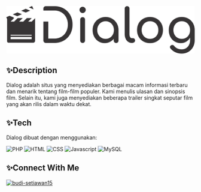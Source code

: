 ![Logo](assets/img/logo-hitam.png)

## ✨Description

Dialog adalah situs yang menyediakan berbagai macam informasi terbaru dan menarik tentang film-film populer. Kami menulis ulasan dan sinopsis film. Selain itu, kami juga menyediakan beberapa trailer singkat seputar film yang akan rilis dalam waktu dekat.

## ✨Tech

Dialog dibuat dengan menggunakan:

![PHP](https://img.shields.io/badge/-PHP-yellow)
![HTML](https://img.shields.io/badge/-HTML-yellow)
![CSS](https://img.shields.io/badge/-CSS-yellow)
![Javascript](https://img.shields.io/badge/-JAVASCRIPT-yellow)
![MySQL](https://img.shields.io/badge/-MYSQL-yellow)

## ✨Connect With Me

<p align="left">
<a href="https://linkedin.com/in/budi-setiawan15" target="blank"><img align="center" src="https://raw.githubusercontent.com/rahuldkjain/github-profile-readme-generator/master/src/images/icons/Social/linked-in-alt.svg" alt="budi-setiawan15" height="30" width="40" /></a>
</p>
